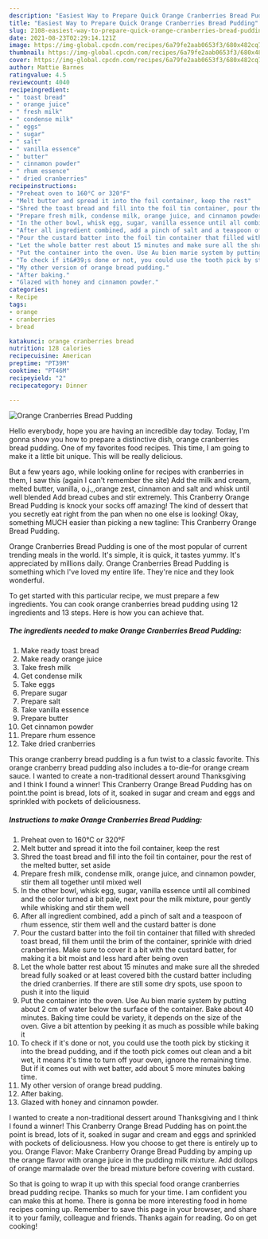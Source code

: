 ```yaml
---
description: "Easiest Way to Prepare Quick Orange Cranberries Bread Pudding"
title: "Easiest Way to Prepare Quick Orange Cranberries Bread Pudding"
slug: 2108-easiest-way-to-prepare-quick-orange-cranberries-bread-pudding
date: 2021-08-23T02:29:14.121Z
image: https://img-global.cpcdn.com/recipes/6a79fe2aab0653f3/680x482cq70/orange-cranberries-bread-pudding-recipe-main-photo.jpg
thumbnail: https://img-global.cpcdn.com/recipes/6a79fe2aab0653f3/680x482cq70/orange-cranberries-bread-pudding-recipe-main-photo.jpg
cover: https://img-global.cpcdn.com/recipes/6a79fe2aab0653f3/680x482cq70/orange-cranberries-bread-pudding-recipe-main-photo.jpg
author: Mattie Barnes
ratingvalue: 4.5
reviewcount: 4040
recipeingredient:
- " toast bread"
- " orange juice"
- " fresh milk"
- " condense milk"
- " eggs"
- " sugar"
- " salt"
- " vanilla essence"
- " butter"
- " cinnamon powder"
- " rhum essence"
- " dried cranberries"
recipeinstructions:
- "Preheat oven to 160°C or 320°F"
- "Melt butter and spread it into the foil container, keep the rest"
- "Shred the toast bread and fill into the foil tin container, pour the rest of the melted butter, set aside"
- "Prepare fresh milk, condense milk, orange juice, and cinnamon powder, stir them all together until mixed well"
- "In the other bowl, whisk egg, sugar, vanilla essence until all combined and the color turned a bit pale, next pour the milk mixture, pour gently while whisking and stir them well"
- "After all ingredient combined, add a pinch of salt and a teaspoon of rhum essence, stir them well and the custard batter is done"
- "Pour the custard batter into the foil tin container that filled with shreded toast bread, fill them until the brim of the container, sprinkle with dried cranberries. Make sure to cover it a bit with the custard batter, for making it a bit moist and less hard after being oven"
- "Let the whole batter rest about 15 minutes and make sure all the shreded bread fully soaked or at least covered bith the custard batter including the dried cranberries. If there are still some dry spots, use spoon to push it into the liquid"
- "Put the container into the oven. Use Au bien marie system by putting about 2 cm of water below the surface of the container. Bake about 40 minutes. Baking time could be variety, it depends on the size of the oven. Give a bit attention by peeking it as much as possible while baking it"
- "To check if it&#39;s done or not, you could use the tooth pick by sticking it into the bread pudding, and if the tooth pick comes out clean and a bit wet, it means it&#39;s time to turn off your oven, ignore the remaining time. But if it comes out with wet batter, add about 5 more minutes baking time."
- "My other version of orange bread pudding."
- "After baking."
- "Glazed with honey and cinnamon powder."
categories:
- Recipe
tags:
- orange
- cranberries
- bread

katakunci: orange cranberries bread 
nutrition: 128 calories
recipecuisine: American
preptime: "PT39M"
cooktime: "PT46M"
recipeyield: "2"
recipecategory: Dinner

---
```



![Orange Cranberries Bread Pudding](https://img-global.cpcdn.com/recipes/6a79fe2aab0653f3/680x482cq70/orange-cranberries-bread-pudding-recipe-main-photo.jpg)

Hello everybody, hope you are having an incredible day today. Today, I'm gonna show you how to prepare a distinctive dish, orange cranberries bread pudding. One of my favorites food recipes. This time, I am going to make it a little bit unique. This will be really delicious.

But a few years ago, while looking online for recipes with cranberries in them, I saw this (again I can&#39;t remember the site) Add the milk and cream, melted butter, vanilla, o.j.,,orange zest, cinnamon and salt and whisk until well blended Add bread cubes and stir extremely. This Cranberry Orange Bread Pudding is knock your socks off amazing! The kind of dessert that you secretly eat right from the pan when no one else is looking! Okay, something MUCH easier than picking a new tagline: This Cranberry Orange Bread Pudding.

Orange Cranberries Bread Pudding is one of the most popular of current trending meals in the world. It's simple, it is quick, it tastes yummy. It's appreciated by millions daily. Orange Cranberries Bread Pudding is something which I've loved my entire life. They're nice and they look wonderful.


To get started with this particular recipe, we must prepare a few ingredients. You can cook orange cranberries bread pudding using 12 ingredients and 13 steps. Here is how you can achieve that.

<!--inarticleads1-->

##### The ingredients needed to make Orange Cranberries Bread Pudding:

1. Make ready  toast bread
1. Make ready  orange juice
1. Take  fresh milk
1. Get  condense milk
1. Take  eggs
1. Prepare  sugar
1. Prepare  salt
1. Take  vanilla essence
1. Prepare  butter
1. Get  cinnamon powder
1. Prepare  rhum essence
1. Take  dried cranberries


This orange cranberry bread pudding is a fun twist to a classic favorite. This orange cranberry bread pudding also includes a to-die-for orange cream sauce. I wanted to create a non-traditional dessert around Thanksgiving and I think I found a winner! This Cranberry Orange Bread Pudding has on point.the point is bread, lots of it, soaked in sugar and cream and eggs and sprinkled with pockets of deliciousness. 

<!--inarticleads2-->

##### Instructions to make Orange Cranberries Bread Pudding:

1. Preheat oven to 160°C or 320°F
1. Melt butter and spread it into the foil container, keep the rest
1. Shred the toast bread and fill into the foil tin container, pour the rest of the melted butter, set aside
1. Prepare fresh milk, condense milk, orange juice, and cinnamon powder, stir them all together until mixed well
1. In the other bowl, whisk egg, sugar, vanilla essence until all combined and the color turned a bit pale, next pour the milk mixture, pour gently while whisking and stir them well
1. After all ingredient combined, add a pinch of salt and a teaspoon of rhum essence, stir them well and the custard batter is done
1. Pour the custard batter into the foil tin container that filled with shreded toast bread, fill them until the brim of the container, sprinkle with dried cranberries. Make sure to cover it a bit with the custard batter, for making it a bit moist and less hard after being oven
1. Let the whole batter rest about 15 minutes and make sure all the shreded bread fully soaked or at least covered bith the custard batter including the dried cranberries. If there are still some dry spots, use spoon to push it into the liquid
1. Put the container into the oven. Use Au bien marie system by putting about 2 cm of water below the surface of the container. Bake about 40 minutes. Baking time could be variety, it depends on the size of the oven. Give a bit attention by peeking it as much as possible while baking it
1. To check if it&#39;s done or not, you could use the tooth pick by sticking it into the bread pudding, and if the tooth pick comes out clean and a bit wet, it means it&#39;s time to turn off your oven, ignore the remaining time. But if it comes out with wet batter, add about 5 more minutes baking time.
1. My other version of orange bread pudding.
1. After baking.
1. Glazed with honey and cinnamon powder.


I wanted to create a non-traditional dessert around Thanksgiving and I think I found a winner! This Cranberry Orange Bread Pudding has on point.the point is bread, lots of it, soaked in sugar and cream and eggs and sprinkled with pockets of deliciousness. How you choose to get there is entirely up to you. Orange Flavor: Make Cranberry Orange Bread Pudding by amping up the orange flavor with orange juice in the pudding milk mixture. Add dollops of orange marmalade over the bread mixture before covering with custard. 

So that is going to wrap it up with this special food orange cranberries bread pudding recipe. Thanks so much for your time. I am confident you can make this at home. There is gonna be more interesting food in home recipes coming up. Remember to save this page in your browser, and share it to your family, colleague and friends. Thanks again for reading. Go on get cooking!
